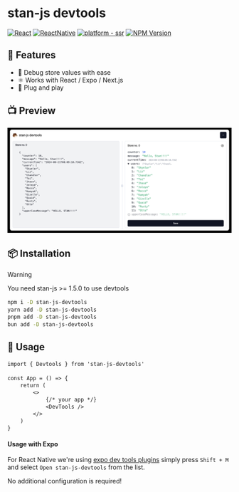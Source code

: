 # stan-js devtools

[![React](https://img.shields.io/badge/react-%23077EA4?style=for-the-badge&logo=react&logoColor=%23fff&link=https%3A%2F%2Freact.dev%2F)](https://react.dev/)
[![ReactNative](https://img.shields.io/badge/react%20native-%23282C34?style=for-the-badge&logo=react&logoColor=%2360DAFB&link=https%3A%2F%2Freact.dev%2F)](https://reactnative.dev/)
[![platform - ssr](https://img.shields.io/badge/SSR-black?style=for-the-badge&logo=next.js&logoColor=white)](https://nextjs.org/)
[![NPM Version](https://img.shields.io/npm/v/stan-js-devtools?style=for-the-badge&link=https%3A%2F%2Fwww.npmjs.com%2Fpackage%2Fstan-js-devtools)](https://www.npmjs.com/package/stan-js-devtools)

## 🦫 Features

- 🐞 Debug store values with ease
- ⚛️ Works with React / Expo / Next.js
- 🔌 Plug and play

## 📺 Preview

<img src="https://github.com/codemask-labs/stan-js-devtools/raw/main/assets/preview.png" />

## 📦 Installation

> [!WARNING]  
> You need stan-js >= 1.5.0 to use devtools

```bash
npm i -D stan-js-devtools
yarn add -D stan-js-devtools
pnpm add -D stan-js-devtools
bun add -D stan-js-devtools
```

## 🚀 Usage

```tsx
import { Devtools } from 'stan-js-devtools'

const App = () => {
    return (
        <>
            {/* your app */}
            <DevTools />
        </>
    )
}
```

#### Usage with Expo

For React Native we're using [expo dev tools plugins](https://docs.expo.dev/debugging/devtools-plugins/) simply press `Shift + M` and select `Open stan-js-devtools` from the list.

No additional configuration is required!
